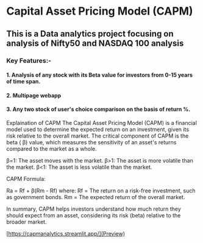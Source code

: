 # Capital Asset Pricing Model (CAPM)
## This is a Data analytics project focusing on analysis of Nifty50 and NASDAQ 100 analysis
### Key Features:-
#### 1. Analysis of any stock with its Beta value for investors from 0-15 years of time span.
#### 2. Multipage webapp
#### 3. Any two stock of user's choice comparison on the basis of return %.


Explaination of CAPM 
The Capital Asset Pricing Model (CAPM) is a financial model used to determine the expected return on an investment, given its risk relative to the overall market. The critical component of CAPM is the beta (
β) value, which measures the sensitivity of an asset's returns compared to the market as a whole.

β=1: The asset moves with the market.
β>1: The asset is more volatile than the market.
β<1: The asset is less volatile than the market.

CAPM Formula:

Ra = Rf + β(Rm - Rf) 
where: 
Rf = The return on a risk-free investment, such as government bonds.
Rm = The expected return of the overall market.

In summary, CAPM helps investors understand how much return they should expect from an asset, considering its risk (beta) relative to the broader market.


[https://capmanalytics.streamlit.app/](Preview)
